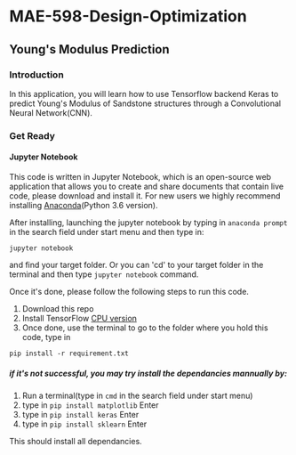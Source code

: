 # MAE-598-Design-Optimization
## Young's Modulus Prediction
### Introduction
In this application, you will learn how to use Tensorflow backend Keras to predict Young's Modulus of Sandstone structures through a
Convolutional Neural Network(CNN).

### Get Ready
#### Jupyter Notebook
This code is written in Jupyter Notebook, which is an open-source web application that allows you to create and share documents that contain live code, please download and install it. For new users we highly recommend installing [Anaconda](https://www.anaconda.com/download/)(Python 3.6 version). 

After installing, launching the jupyter notebook by typing in ```anaconda prompt``` in the search field under start menu and then type in:
```
jupyter notebook
```
and find your target folder. Or you can 'cd' to your target folder in the terminal and then type ```jupyter notebook``` command.

Once it's done, please follow the following steps to run this code.
1. Download this repo
2. Install TensorFlow [CPU version](https://www.tensorflow.org/install/)
3. Once done, use the terminal to go to the folder where you hold this code, type in

```
pip install -r requirement.txt
```
##### if it's not successful, you may try install the dependancies mannually by:
1. Run a terminal(type in ```cmd``` in the search field under start menu)
2. type in ``` pip install matplotlib ``` Enter
3. type in ``` pip install keras ``` Enter
4. type in ``` pip install sklearn ``` Enter

This should install all dependancies.

